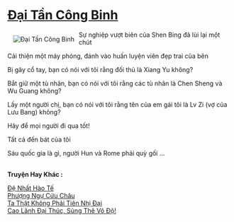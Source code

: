 <a href="https://truyentiki.com/dai-tan-cong-binh.33940/" title="Đại Tần Công Binh"><h1>Đại Tần Công Binh</h1></a><div style="display:table"><img align="right" style="float: left; padding: 10px;" src="https://truyentiki.com/a/img/str/src/33940.jpg" alt="Đại Tần Công Binh">Sự nghiệp vượt biên của Shen Bing đã lùi lại một chút <p></p> Cải thiện một máy phóng, đánh vào huấn luyện viên đẹp trai của bên <p></p> Bị gãy cổ tay, bạn có nói với tôi rằng đối thủ là Xiang Yu không? <p></p> Bắt giữ một tù nhân, bạn có nói với tôi rằng các tù nhân là Chen Sheng và Wu Guang không? <p></p> Lấy một người chị, bạn có nói với tôi rằng tên của em gái tôi là Lv Zi (vợ của Lưu Bang) không? <p></p> Hãy để mọi người đi qua tốt! <p></p> Tất cả đến bát của tôi <p></p> Sáu quốc gia là gì, người Hun và Rome phải quỳ gối ...</div><p><br><b>Truyện Hay Khác :</b></p><a href="https://truyentiki.com/de-nhat-hao-te.33939/" alt="Đệ Nhất Hào Tế">Đệ Nhất Hào Tế</a><br/><a href="https://github.com/nownovels/top500/tree/master/truyenhay/33868/" alt="Phượng Ngự Cửu Châu">Phượng Ngự Cửu Châu</a><br/><a href="https://github.com/nownovels/top500/tree/master/truyenhay/33765/" alt="Ta Thật Không Phải Tiên Nhị Đại">Ta Thật Không Phải Tiên Nhị Đại</a><br/><a href="https://github.com/nownovels/top500/tree/master/truyenhay/33873/" alt="Cao Lãnh Đại Thúc, Sủng Thê Vô Độ!">Cao Lãnh Đại Thúc, Sủng Thê Vô Độ!</a><br/>